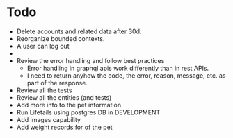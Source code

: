
# Todo

- Delete accounts and related data after 30d.
- Reorganize bounded contexts.
- A user can log out
-
- Review the error handling and follow best practices
  - Error handling in graphql apis work differently than in rest APIs.
  - I need to return anyhow the code, the error, reason, message, etc. as part of the response.
- Review all the tests
- Review all the entities (and tests)
- Add more info to the pet information
- Run Lifetails using postgres DB in DEVELOPMENT
- Add images capability
- Add weight records for of the pet
